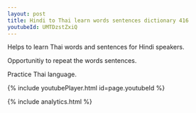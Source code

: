 ```yaml
---
layout: post
title: Hindi to Thai learn words sentences dictionary 416 
youtubeId: UMTDzstZxiQ
---
```

 
 
Helps to learn Thai words and sentences for Hindi speakers.

Opportunitiy to repeat the words sentences. 

Practice Thai language. 
 
{% include youtubePlayer.html id=page.youtubeId %}
 
 
{% include analytics.html %}